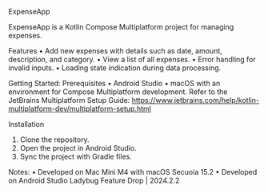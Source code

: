 ExpenseApp

ExpenseApp is a Kotlin Compose Multiplatform project for managing expenses.

Features
•	Add new expenses with details such as date, amount, description, and category.
•	View a list of all expenses.
•	Error handling for invalid inputs.
•	Loading state indication during data processing.

Getting Started:
Prerequisites
•	Android Studio 
•	macOS with an environment for Compose Multiplatform development.
Refer to the JetBrains Multiplatform Setup Guide:
https://www.jetbrains.com/help/kotlin-multiplatform-dev/multiplatform-setup.html

Installation
1.	Clone the repository.
2.	Open the project in Android Studio.
3.	Sync the project with Gradle files.

Notes:
•	Developed on Mac Mini M4 with macOS Secuoia 15.2
•   Developed on Android Studio Ladybug Feature Drop | 2024.2.2